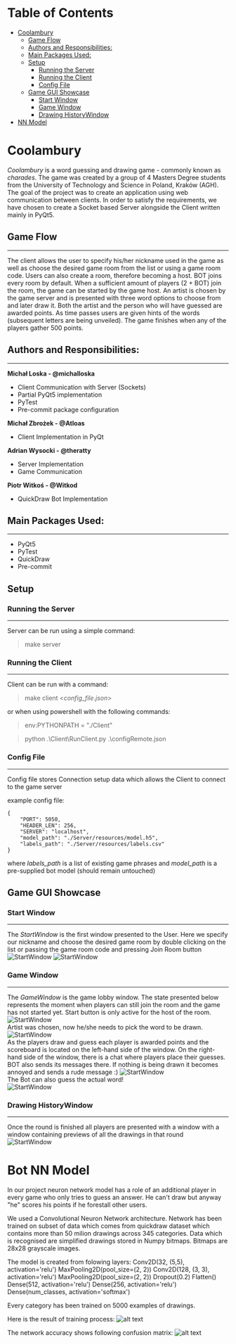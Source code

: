 # Table of Contents

- [Coolambury](#coolambury)
  * [Game Flow](#game-flow)
  * [Authors and Responsibilities:](#authors-and-responsibilities-)
  * [Main Packages Used:](#main-packages-used-)
  * [Setup](#setup)
    + [Running the Server](#running-the-server)
    + [Running the Client](#running-the-client)
    + [Config File](#config-file)
  * [Game GUI Showcase](#game-gui-showcase)
    + [Start Window](#start-window)
    + [Game Window](#game-window)
    + [Drawing HistoryWindow](#drawing-historywindow)
- [NN Model](#nn-model)

# Coolambury

*Coolambury* is a word guessing and drawing game - commonly known as *charades*. The game was created by a group of 4 Masters Degree students from the University of Technology and Science in Poland, Kraków (AGH). The goal of the project was to create an application using web communication between clients. In order to satisfy the requirements, we have chosen to create a Socket based Server alongside the Client written mainly in PyQt5.

## Game Flow
___
The client allows the user to specify his/her nickname used in the game as well as choose the desired game room from the list or using a game room code. Users can also create a room, therefore becoming a host. BOT joins every room by default. When a sufficient amount of players (2 + BOT) join the room, the game can be started by the game host. An artist is chosen by the game server and is presented with three word options to choose from and later draw it. Both the artist and the person who will have guessed are awarded points. As time passes users are given hints of the words (subsequent letters are being unveiled). The game finishes when any of the players gather 500 points.
## Authors and Responsibilities:
___

**Michał Loska - @michalloska**
  - Client Communication with Server (Sockets)
  - Partial PyQt5 implementation
  - PyTest
  - Pre-commit package configuration

**Michał Zbrożek - @Atloas**
  - Client Implementation in PyQt

**Adrian Wysocki - @theratty**
  - Server Implementation
  - Game Communication

**Piotr Witkoś - @Witkod**
  - QuickDraw Bot Implementation

## Main Packages Used:
___
- PyQt5
- PyTest
- QuickDraw
- Pre-commit

## Setup

### Running the Server
___
Server can be run using a simple command:

> make server

### Running the Client
___
Client can be run with a command:

> make client <_config_file_._json_>

or when using powershell with the following commands:

> env:PYTHONPATH = "./Client"

> python .\Client\RunClient.py .\configRemote.json
### Config File
___

Config file stores Connection setup data which allows the Client to connect to the game server

example config file:
```
{
    "PORT": 5050,
    "HEADER_LEN": 256,
    "SERVER": "localhost",
    "model_path": "./Server/resources/model.h5",
    "labels_path": "./Server/resources/labels.csv"
}
```
where *labels_path* is a list of existing game phrases and *model_path* is a pre-supplied bot model (should remain untouched)

## Game GUI Showcase

### Start Window
___
The *StartWindow* is the first window presented to the User. Here we specify our nickname and choose the desired game room by double clicking on the list or passing the game room code and pressing Join Room button <br>
![StartWindow](.readme_img/StartWindow_NicknameNotValid.png)
![StartWindow](.readme_img/StartWindow.png)
### Game Window
___

The *GameWindow* is the game lobby window. The state presented below represents the moment when players can still join the room and the game has not started yet. Start button is only active for the host of the room. <br>
![StartWindow](.readme_img/GameWindow_NotStarted.png)<br>
Artist was chosen, now he/she needs to pick the word to be drawn.
![StartWindow](.readme_img/GameWindow_WordSelection.png)<br>
As the players draw and guess each player is awarded points and the scoreboard is located on the left-hand side of the window. On the right-hand side of the window, there is a chat where players place their guesses. BOT also sends its messages there. If nothing is being drawn it becomes annoyed and sends a rude message :)
![StartWindow](.readme_img/GameWindow_candle.png)<br>
The Bot can also guess the actual word! <br>
![StartWindow](.readme_img/GameWindow_BotGuessed.png)<br>

### Drawing HistoryWindow
___
Once the round is finished all players are presented with a window with a window containing previews of all the drawings in that round <br>
![StartWindow](.readme_img/DrawingHistoryWindow.png)<br>

# Bot NN Model

In our project neuron network model has a role of an additional player in every game who only tries to guess an answer. He can't draw but anyway "he" scores his points if he forestall other users.

We used a Convolutional Neuron Network architecture.
Network has been trained on subset of data which comes from quickdraw dataset which contains more than 50 milion drawings across 345 categories.
Data which is recognised are simplified drawings stored in Numpy bitmaps. Bitmaps are 28x28 grayscale images.

The model is created from folowing layers:
Conv2D(32, (5,5), activation='relu')
MaxPooling2D(pool_size=(2, 2))
Conv2D(128, (3, 3), activation='relu')
MaxPooling2D(pool_size=(2, 2))
Dropout(0.2)
Flatten()
Dense(512, activation='relu')
Dense(256, activation='relu')
Dense(num_classes, activation='softmax')

Every category has been trained on 5000 examples of drawings.

Here is the result of training process:
![alt text](https://github.com/jtheiner/SketchRecognition/blob/master/SketchRecognition/recognition/models/345/5000/training_process.png?raw=true)

The network accuracy shows following confusion matrix:
![alt text](https://github.com/jtheiner/SketchRecognition/raw/master/SketchRecognition/recognition/models/20/10000/confusion_matrix.png)

